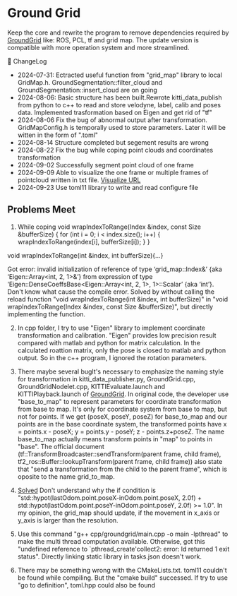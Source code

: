# Ground Grid
Keep the core and rewrite the program to remove dependencies required by [GroundGrid](https://github.com/dcmlr/groundgrid) like: ROS, PCL, tf and grid map. The update version is compatible with more operation system and more streamlined.

<!--  -->
📜 ChangeLog
- 2024-07-31: Ectracted useful function from "grid_map" library to local GridMap.h. GroundSegmentation::filter_cloud and GroundSegmentation::insert_cloud are on going
- 2024-08-06: Basic structure has been built.Rewrote kitti_data_publish from python to c++ to read and store velodyne, label, calib and poses data. Implemented trasformation based on Eigen and get rid of "tf"
- 2024-08-06 Fix the bug of abnormal output after transformation. GridMapConfig.h is temporally used to store parameters. Later it will be witten in the form of ".toml"
- 2024-08-14 Structure completed but segement results are wrong
- 2024-08-22 Fix the bug while coping point clouds and coordinates transformation
- 2024-09-02 Successfully segment point cloud of one frame
- 2024-09-09 Able to visualize the one frame or multiple frames of pointcloud written in  txt file. [Visualize URL](https://github.com/April-den/GroundGridPlay)
- 2024-09-23 Use toml11 library to write and read configure file
## Problems Meet

1. While coping 
void wrapIndexToRange(Index &index, const Size &bufferSize)
    {
        for (int i = 0; i < index.size(); i++)
        {
            wrapIndexToRange(index[i], bufferSize[i]);
        }
    }

void wrapIndexToRange(int &index, int bufferSize){...}

Got error: invalid initialization of reference of type ‘grid_map::Index&’ {aka ‘Eigen::Array<int, 2, 1>&’} from expression of type ‘Eigen::DenseCoeffsBase<Eigen::Array<int, 2, 1>, 1>::Scalar’ {aka ‘int’}. 
Don't know what cause the compile error. Solved by without calling the reload function "void wrapIndexToRange(int &index, int bufferSize)" in "void wrapIndexToRange(Index &index, const Size &bufferSize)", but directly implementing the function.

2. In cpp folder, I try to use "Eigen" library to implement coordinate transformation and calibration. "Eigen" provides low precision result compared with matlab and python for matrix calculation. In the calculated roattion matrix, only the pose is closed to matlab and python output. So in the c++ program, I ignored the rotation parameters. 

3. There maybe several bugIt's necessary to emphasize the naming style for transformation in kitti_data_publisher.py, GroundGrid.cpp, GroundGridNodelet.cpp, KITTIEvaluate.launch and KITTIPlayback.launch of [GroundGrid](https://github.com/dcmlr/groundgrid). In original code, the developer use "base_to_map" to represent parameters for coordinate transformation from base to map. It's only for coordinate system from base to map, but not for points. If we get (poseX, poseY, poseZ) for base_to_map and our points are in the base coordinate system, the transformed points have x = points.x - poseX; y = points.y - poseY; z - points.z+poseZ. The name base_to_map actually means transform points in "map" to points in "base". The official document (tf::TransformBroadcaster::sendTransform(parent frame, child frame), tf2_ros::Buffer::lookupTransform(parent frame, child frame)) also state that "send a transformation from the child to the parent frame", which is oposite to the name grid_to_map.

4. [Solved](https://github.com/dcmlr/groundgrid/issues/3) Don't understand why the if condition is "std::hypot(lastOdom.point.poseX-inOdom.point.poseX, 2.0f) + std::hypot(lastOdom.point.poseY-inOdom.point.poseY, 2.0f) >= 1.0". In my opinion, the grid_map should update, if the movement in x_axis or y_axis is larger than the resolution. 

5. Use this command "g++ cpp/groundgrid/main.cpp -o main -lpthread" to make the multi thread computation available. Otherwise, got this "undefined reference to `pthread_create'collect2: error: ld returned 1 exit status". Directly linking static library in tasks.json doesn't work.

6. There may be something wrong with the CMakeLists.txt. toml11 couldn't be found while compiling. But the "cmake build" successed. If try to use "go to definition", toml.hpp could also be found
